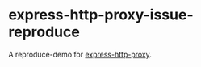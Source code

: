 # express-http-proxy-issue-reproduce

A reproduce-demo for [express-http-proxy](https://github.com/villadora/express-http-proxy).
